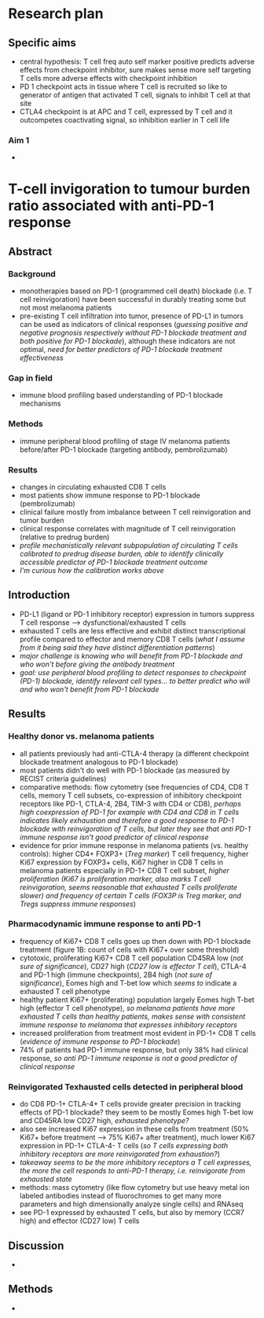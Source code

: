 # Research plan
## Specific aims
 - central hypothesis: T cell freq auto self marker positive predicts adverse effects from checkpoint inhibitor, sure makes sense more self targeting T cells more adverse effects with checkpoint inhibition 
 - PD 1 checkpoint acts in tissue where T cell is recruited so like to generator of antigen that activated T cell, signals to inhibit T cell at that site
 - CTLA4 checkpoint is at APC and T cell, expressed by T cell and it outcompetes coactivating signal, so inhibition earlier in T cell life
### Aim 1
 - 
# T-cell invigoration to tumour burden ratio associated with anti-PD-1 response
## Abstract
### Background
 - monotherapies based on PD-1 (programmed cell death) blockade (i.e. T cell reinvigoration) have been successful in durably treating some but not most melanoma patients
 - pre-existing T cell infiltration into tumor, presence of PD-L1 in tumors can be used as indicators of clinical responses (*guessing positive and negative prognosis respectively without PD-1 blockade treatment and both positive for PD-1 blockade*), although these indicators are not optimal, *need for better predictors of PD-1 blockade treatment effectiveness*
### Gap in field
 - immune blood profiling based understanding of PD-1 blockade mechanisms
### Methods
 - immune peripheral blood profiling of stage IV melanoma patients before/after PD-1 blockade (targeting antibody, pembrolizumab)
### Results
 - changes in circulating exhausted CD8 T cells
 - most patients show immune response to PD-1 blockade (pembrolizumab)
 - clinical failure mostly from imbalance between T cell reinvigoration and tumor burden
 - clinical response correlates with magnitude of T cell reinvigoration (relative to predrug burden)
 - *profile mechanistically relevant subpopulation of circulating T cells calibrated to predrug disease burden, able to identify clinically accessible predictor of PD-1 blockade treatment outcome*
 - *I'm curious how the calibration works above*
## Introduction
 - PD-L1 (ligand or PD-1 inhibitory receptor) expression in tumors suppress T cell response --> dysfunctional/exhausted T cells
 - exhausted T cells are less effective and exhibit distinct transcriptional profile compared to effector and memory CD8 T cells (*what I assume from it being said they have distinct differentiation patterns*)
 - *major challenge is knowing who will benefit from PD-1 blockade and who won't before giving the antibody treatment*
 - *goal: use peripheral blood profiling to detect responses to checkpoint (PD-1) blockade, identify relevant cell types... to better predict who will and who won't benefit from PD-1 blockade*
## Results
### Healthy donor vs. melanoma patients
 - all patients previously had anti-CTLA-4 therapy (a different checkpoint blockade treatment analogous to PD-1 blockade)
 - most patients didn't do well with PD-1 blockade (as measured by RECIST criteria guidelines)
 - comparative methods: flow cytometry (see frequencies of CD4, CD8 T cells, memory T cell subsets, co-expression of inhibitory checkpoint receptors like PD-1, CTLA-4, 2B4, TIM-3 with CD4 or CD8), *perhaps high coexpression of PD-1 for example with CD4 and CD8 in T cells indicates likely exhaustion and therefore a good response to PD-1 blockade with reinvigoration of T cells, but later they see that anti PD-1 immune response isn't good predictor of clinical response*
 - evidence for prior immune response in melanoma patients (vs. healthy controls): higher CD4+ FOXP3+  (*Treg marker*) T cell frequency, higher Ki67 expression by FOXP3+ cells, Ki67 higher in CD8 T cells in melanoma patients especially in PD-1+ CD8 T cell subset, *higher proliferation (Ki67 is proliferation marker, also marks T cell reinvigoration, seems reasonable that exhausted T cells proliferate slower) and frequency of certain T cells (FOX3P is Treg marker, and Tregs suppress immune responses*)
### Pharmacodynamic immune response to anti PD-1
 - frequency of Ki67+ CD8 T cells goes up then down with PD-1 blockade treatment (figure 1B: count of cells with Ki67+ over some threshold)
 - cytotoxic, proliferating Ki67+ CD8 T cell population CD45RA low (*not sure of significance*), CD27 high (*CD27 low is effector T cell*), CTLA-4 and PD-1 high (immune checkpoints), 2B4 high (*not sure of significance*), Eomes high and T-bet low which *seems to* indicate a exhausted T cell phenotype
 - healthy patient Ki67+ (proliferating) population largely Eomes high T-bet high (effector T cell phenotype), *so melanoma patients have more exhausted T cells than healthy patients, makes sense with consistent immune response to melanoma that expresses inhibitory receptors*
 - increased proliferation from treatment most evident in PD-1+ CD8 T cells (*evidence of immune response to PD-1 blockade*)
 - 74% of patients had PD-1 immune response, but only 38% had clinical response, *so anti PD-1 immune response is not a good predictor of clinical response*
### Reinvigorated Texhausted cells detected in peripheral blood
 - do CD8 PD-1+ CTLA-4+ T cells provide greater precision in tracking effects of PD-1 blockade? they seem to be mostly Eomes high T-bet low and CD45RA low CD27 high, *exhausted phenotype?*
 - also see increased Ki67 expression in these cells from treatment (50% Ki67+ before treatment --> 75% Ki67+ after treatment), much lower Ki67 expression in PD-1+ CTLA-4- T cells (*so T cells expressing both inhibitory receptors are more reinvigorated from exhaustion?*)
 - *takeaway seems to be the more inhibitory receptors a T cell expresses, the more the cell responds to anti-PD-1 therapy, i.e. reinvigorate from exhausted state*
 - methods: mass cytometry (like flow cytometry but use heavy metal ion labeled antibodies instead of fluorochromes to get many more parameters and high dimensionally analyze single cells) and RNAseq
 - see PD-1 expressed by exhausted T cells, but also by memory (CCR7 high) and effector (CD27 low) T cells
## Discussion
 - 
## Methods
 - 